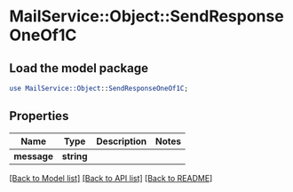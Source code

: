 # MailService::Object::SendResponseOneOf1C

## Load the model package
```perl
use MailService::Object::SendResponseOneOf1C;
```

## Properties
Name | Type | Description | Notes
------------ | ------------- | ------------- | -------------
**message** | **string** |  | 

[[Back to Model list]](../README.md#documentation-for-models) [[Back to API list]](../README.md#documentation-for-api-endpoints) [[Back to README]](../README.md)


